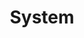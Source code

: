 ---
layout: default
sitemap: false
title: System
description: "InGrid: Indexieren, Recherchieren, Visualisieren, Teilen"
redirect_to:
  - ../index.html#systeminformationen
---